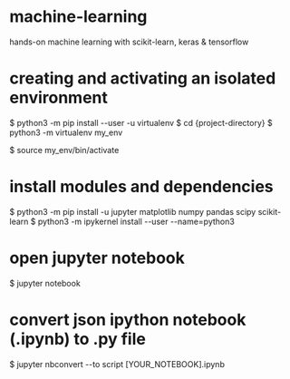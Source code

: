 # machine-learning
hands-on machine learning with scikit-learn, keras &amp; tensorflow

# creating and activating an isolated environment
$ python3 -m pip install --user -u virtualenv
$ cd {project-directory}
$ python3 -m virtualenv my_env

$ source my_env/bin/activate

# install modules and dependencies
$ python3 -m pip install -u jupyter matplotlib numpy pandas scipy scikit-learn
$ python3 -m ipykernel install --user --name=python3

# open jupyter notebook
$ jupyter notebook

# convert json ipython notebook (.ipynb) to .py file
$ jupyter nbconvert --to script [YOUR_NOTEBOOK].ipynb